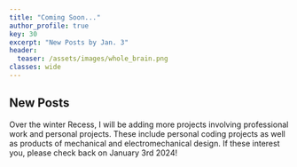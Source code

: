 ```yaml
---
title: "Coming Soon..."
author_profile: true
key: 30
excerpt: "New Posts by Jan. 3"
header:
  teaser: /assets/images/whole_brain.png
classes: wide
---
```


## New Posts
Over the winter Recess, I will be adding more projects involving professional work and personal projects. These include personal coding projects as well as products of mechanical and electromechanical design. If these interest you, please check back on January 3rd 2024!